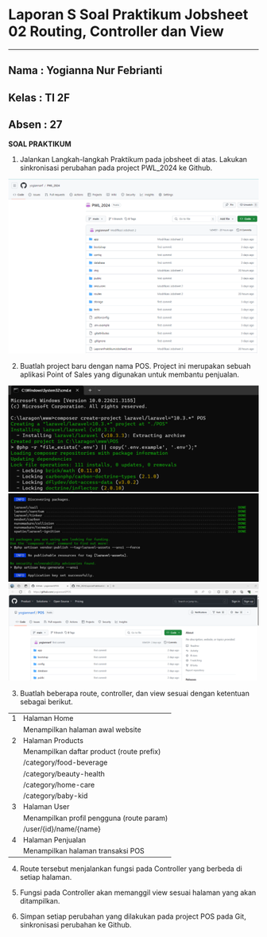 # **Laporan S Soal Praktikum Jobsheet 02 Routing, Controller dan View**
---

## Nama  : Yogianna Nur Febrianti
## Kelas : TI 2F
## Absen : 27

**SOAL PRAKTIKUM**

1. Jalankan Langkah-langkah Praktikum pada jobsheet di atas. Lakukan sinkronisasi
perubahan pada project PWL_2024 ke Github.

<img src = img/soal1.png>

2. Buatlah project baru dengan nama POS. Project ini merupakan sebuah aplikasi Point of Sales yang digunakan untuk membantu penjualan.

<img src = img/soal2run.png>

<img src = img/soal2runlanjutan.png>

<img src = img/soal2github.png>

3. Buatlah beberapa route, controller, dan view sesuai dengan ketentuan sebagai berikut.

| | |
|---|-----|
| 1 | Halaman Home |
|   | Menampilkan halaman awal website|
| 2 | Halaman Products |
| | Menampilkan daftar product (route prefix) |
| | /category/food-beverage |
| | /category/beauty-health |
| | /category/home-care |
| | /category/baby-kid |
| 3 | Halaman User |
| | Menampilkan profil pengguna (route param) |
| | /user/{id}/name/{name} |
| 4 | Halaman Penjualan |
| | Menampilkan halaman transaksi POS 

4. Route tersebut menjalankan fungsi pada Controller yang berbeda di setiap halaman.

5. Fungsi pada Controller akan memanggil view sesuai halaman yang akan ditampilkan.

6. Simpan setiap perubahan yang dilakukan pada project POS pada Git, sinkronisasi
perubahan ke Github.


